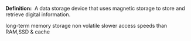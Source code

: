 **Definition:** 
 A data storage device that uses magnetic storage to store and retrieve digital information.

long-term memory storage
non volatile
slower access speeds than RAM,SSD & cache
